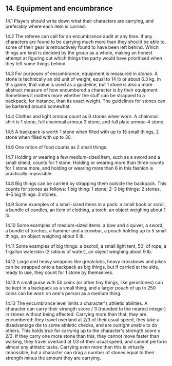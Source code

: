<h2>14. Equipment and encumbrance</h2>

14.1 Players should write down what their characters are carrying, and preferably where each item is carried.

14.2 The referee can call for an encumbrance audit at any time. If any characters are found to be carrying much more than they should be able to, some of their gear is retroactively found to have been left behind. Which things are kept is decided by the group as a whole, making an honest attempt at figuring out which things the party would have prioritised when they left some things behind.

14.3 For purposes of encumbrance, equipment is measured in _stones_. A stone is technically an old unit of weight, equal to 14 lb or about 6.3 kg. In this game, that value is used as a guideline, but 1 stone is also a more abstract measure of how encumbered a character is by their equipment. Sometimes it matters more whether the stuff can be strapped to a backpack, for instance, than its exact weight. The guidelines for stones can be bartered around somewhat.

14.4 Clothes and light armour count as 0 stones when worn. A chainmail shirt is 1 stone, full chainmail armour 3 stone, and full plate armour 4 stone.

14.5 A backpack is worth 1 stone when filled with up to 15 small things, 2 stone when filled with up to 30.

14.6 One ration of food counts as 2 small things.

14.7 Holding or wearing a few medium-sized item, such as a sword and a small shield, counts for 1 stone. Holding or wearing more than three counts for 1 stone more, and holding or wearing more than 6 in this fashion is practically impossible.

14.8 Big things can be carried by strapping them outside the backpack. This counts for stones as follows: 1 big thing: 1 stone; 2–3 big things: 2 stones, 4–5 big things: 3 stones.

14.9 Some examples of a small-sized items in a pack: a small book or scroll, a bundle of candles, an item of clothing, a torch, an object weighing about 1 lb.

14.10 Some examples of medium-sized items: a bow and a quiver, a sword, a bundle of torches, a hammer and a crowbar, a pouch holding up to 5 small things, an object weighing about 5 lb. 

14.11 Some examples of big things: a bedroll, a small light tent, 50' of rope, a 1-gallon waterskin (2 rations of water), an object weighing about 9 lb.

14.12 Large and heavy weapons like greatclubs, heavy crossbows and pikes can be strapped onto a backpack as big things, but if carried at the side, ready to use, they count for 1 stone by themselves.

14.13 A small purse with 50 coins (or other tiny things, like gemstones) can be kept in a backpack as a small thing, and a larger pouch of up to 250 coins can be worn on one's person as a medium thing.

14.13 The encumbrance level limits a character's athletic abilities. A character can carry their strength score / 3 (rounded to the nearest integer) in stones without being affected. Carrying more than that, they are encumbered: they travel overland at 2/3 of their usual speed, they take a disadvantage die to some athletic checks, and are outright unable to do others. This holds true for carrying up to the character's strength score x 2/3. If they carry one more stone than this, they cannot move faster than walking, they travel overland at 1/3 of their usual speed, and cannot perform almost any athletic tasks. Carrying even more than this is virtually impossible, but a character can drag a number of stones equal to their strength minus the amount they are carrying.
